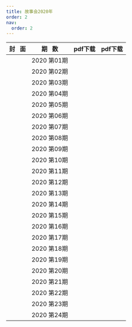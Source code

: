 ```yaml
---
title: 故事会2020年
order: 2
nav:
  order: 2
---
```

| 封   面 |  期   数  | pdf下载 | pdf下载 |
| :-------: | :----------: | ------- | ------- |
|          | 2020 第01期 |         |         |
|          | 2020 第02期 |         |         |
|          | 2020 第03期 |         |         |
|          | 2020 第04期 |         |         |
|          | 2020 第05期 |         |         |
|          | 2020 第06期 |         |         |
|          | 2020 第07期 |         |         |
|          | 2020 第08期 |         |         |
|          | 2020 第09期 |         |         |
|          | 2020 第10期 |         |         |
|          | 2020 第11期 |         |         |
|          | 2020 第12期 |         |         |
|          | 2020 第13期 |         |         |
|          | 2020 第14期 |         |         |
|          | 2020 第15期 |         |         |
|          | 2020 第16期 |         |         |
|          | 2020 第17期 |         |         |
|          | 2020 第18期 |         |         |
|          | 2020 第19期 |         |         |
|          | 2020 第20期 |         |         |
|          | 2020 第21期 |         |         |
|          | 2020 第22期 |         |         |
|          | 2020 第23期 |         |         |
|          | 2020 第24期 |         |         |
